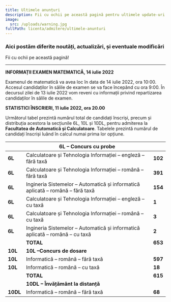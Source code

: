 ```yaml
---
title: Ultimele anunțuri
description: Fii cu ochii pe această pagină pentru ultimele update-uri!
image:
  src: /uploads/warning.jpg
fullPath: licenta/admitere/ultimele-anunturi
---
```

### Aici postăm diferite noutăți, actualizări, și eventuale modificări

Fii cu ochii pe această pagină!

- - -

**INFORMAȚII EXAMEN MATEMATICĂ, 14 iulie 2022**

Examenul de matematică va avea loc în data de 14 iulie 2022, ora 10:00. Accesul candidaților în sălile de examen se va face începând cu ora 9:00. În decursul zilei de 13 iulie 2022 vom reveni cu informații privind repartizarea candidaților în sălile de examen.

**STATISTICI ÎNSCRIERI, 11 iulie 2022, ora 20.00**

Următorul tabel prezintă numărul total de candidați înscriși, precum și distribuția acestora la secțiunile 6L, 10L și 10DL, pentru admiterea la **Facultatea de Automatică și Calculatoare**. 
Tabelele prezintă numărul de candidați înscriși luând în calcul numai prima lor opțiune.

|          | **6L – Concurs cu probe**                                                      |         |
| -------- | ------------------------------------------------------------------------------ | ------- |
| **6L**   | Calculatoare și Tehnologia Informației – engleză – fără taxă                   | **102** |
| **6L**   | Calculatoare și Tehnologia Informației – română – fără taxă                    | **391** |
| **6L**   | Ingineria Sistemelor – Automatică și informatică aplicată – română – fără taxă | **154** |
| **6L**   | Calculatoare și Tehnologia Informației – engleză – cu taxă                     | **1**   |
| **6L**   | Calculatoare și Tehnologia Informației – română – cu taxă                      | **3**   |
| **6L**   | Ingineria Sistemelor – Automatică și informatică aplicată – română – cu taxă   | **2**   |
|          | **TOTAL**                                                                      | **653** |
| **10L**  | **10L –Concurs de dosare**                                                     |         |
| **10L**  | Informatică – română – fără taxă                                               | **597** |
| **10L**  | Informatică – română – cu taxă                                                 | **18**  |
|          | **TOTAL**                                                                      | **615** |
|          | **10DL – Învățământ la distanță**                                              |         |
| **10DL** | Informatică – română – fără taxă                                               | **68**  |